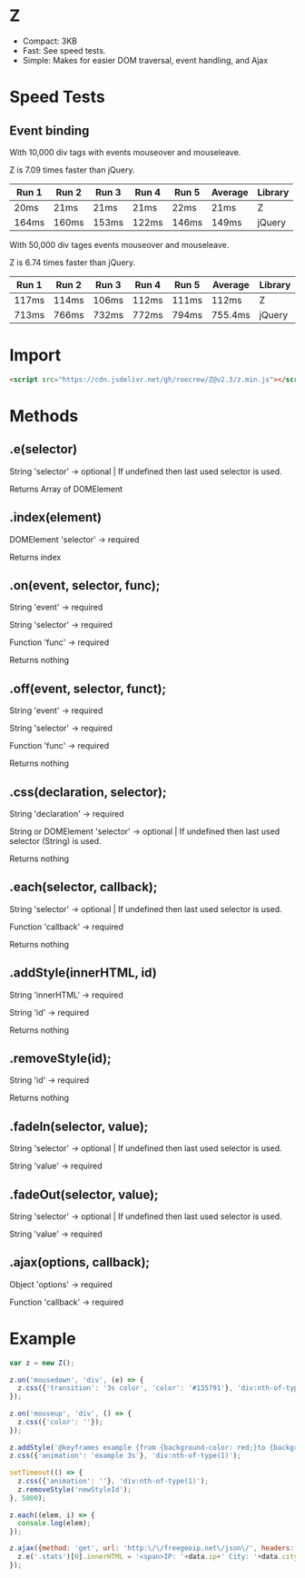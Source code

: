 # Z

- Compact: 3KB
- Fast: See speed tests.
- Simple: Makes for easier DOM traversal, event handling, and Ajax

# Speed Tests

## Event binding

With 10,000 div tags with events mouseover and mouseleave.

Z is 7.09 times faster than jQuery.


| Run 1 | Run 2 | Run 3 | Run 4 | Run 5 | Average | Library |
|-------|-------|-------|-------|-------|---------|---------|
| 20ms | 21ms | 21ms | 21ms | 22ms | 21ms | Z |
| 164ms | 160ms | 153ms | 122ms | 146ms | 149ms | jQuery |



With 50,000 div tages events mouseover and mouseleave.

Z is 6.74 times faster than jQuery.

| Run 1 | Run 2 | Run 3 | Run 4 | Run 5 | Average | Library |
|-------|-------|-------|-------|-------|---------|---------|
| 117ms | 114ms | 106ms | 112ms | 111ms | 112ms | Z |
| 713ms | 766ms | 732ms | 772ms | 794ms | 755.4ms | jQuery |


# Import

```html
<script src="https://cdn.jsdelivr.net/gh/roecrew/Z@v2.3/z.min.js"></script>
```

# Methods

## .e(selector)

String 'selector' -> optional | If undefined then last used selector is used.

Returns Array of DOMElement

## .index(element)

DOMElement 'selector' -> required

Returns index

## .on(event, selector, func);

String 'event' -> required

String 'selector' -> required

Function 'func' -> required

Returns nothing

## .off(event, selector, funct);

String 'event' -> required

String 'selector' -> required

Function 'func' -> required

Returns nothing

## .css(declaration, selector);

String 'declaration' -> required

String or DOMElement 'selector' -> optional | If undefined then last used selector (String) is used.

Returns nothing

## .each(selector, callback);

String 'selector' -> optional | If undefined then last used selector is used.

Function 'callback' -> required

Returns nothing

## .addStyle(innerHTML, id)

String 'innerHTML' -> required

String 'id' -> required

Returns nothing

## .removeStyle(id);

String 'id' -> required

Returns nothing

## .fadeIn(selector, value);

String 'selector' -> optional | If undefined then last used selector is used.

String 'value' -> required

## .fadeOut(selector, value);

String 'selector' -> optional | If undefined then last used selector is used.

String 'value' -> required

## .ajax(options, callback);

Object 'options' -> required

Function 'callback' -> required

# Example

```javascript
var z = new Z();
    
z.on('mousedown', 'div', (e) => {
  z.css({'transition': '3s color', 'color': '#135791'}, 'div:nth-of-type(' + (z.index(e) + 1) + ')');
});
    
z.on('mouseup', 'div', () => {
  z.css({'color': ''});
});
    
z.addStyle('@keyframes example {from {background-color: red;}to {background-color: yellow;}}', 'newStyleId');
z.css({'animation': 'example 3s'}, 'div:nth-of-type(1)');
    
setTimeout(() => {
  z.css({'animation': ''}, 'div:nth-of-type(1)');
  z.removeStyle('newStyleId');
}, 5000);
    
z.each((elem, i) => {
  console.log(elem);
});

z.ajax({method: 'get', url: 'http:\/\/freegeoip.net\/json\/', headers: {'Accept':'application/json'}}, function(data) {
  z.e('.stats')[0].innerHTML = '<span>IP: '+data.ip+' City: '+data.city+'\nZip: '+data.zip_code+'&nbsp;</span><span></span>';
});
```
